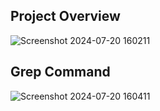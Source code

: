 ## Project Overview
![Screenshot 2024-07-20 160211](https://github.com/user-attachments/assets/041eb1eb-4513-4773-b3d8-ce7a6fcebdcd)

## Grep Command
![Screenshot 2024-07-20 160411](https://github.com/user-attachments/assets/2035ef54-42cc-4649-b97e-e4d8bd92951b)

